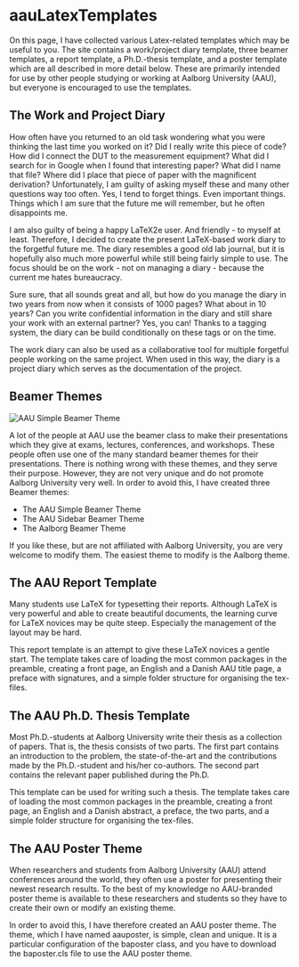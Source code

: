 # aauLatexTemplates
On this page, I have collected various Latex-related templates which may be useful to you. The site contains a work/project diary template, three beamer templates, a report template, a Ph.D.-thesis template, and a poster template which are all described in more detail below. These are primarily intended for use by other people studying or working at Aalborg University (AAU), but everyone is encouraged to use the templates.

## The Work and Project Diary
 How often have you returned to an old task wondering what you were thinking the last time you worked on it? Did I really write this piece of code? How did I connect the DUT to the measurement equipment? What did I search for in Google when I found that interesting paper? What did I name that file? Where did I place that piece of paper with the magnificent derivation? Unfortunately, I am guilty of asking myself these and many other questions way too often. Yes, I tend to forget things. Even important things. Things which I am sure that the future me will remember, but he often disappoints me.

I am also guilty of being a happy LaTeX2e user. And friendly - to myself at least. Therefore, I decided to create the present LaTeX-based work diary to the forgetful future me. The diary resembles a good old lab journal, but it is hopefully also much more powerful while still being fairly simple to use. The focus should be on the work - not on managing a diary - because the current me hates bureaucracy.

Sure sure, that all sounds great and all, but how do you manage the diary in two years from now when it consists of 1000 pages? What about in 10 years? Can you write confidential information in the diary and still share your work with an external partner? Yes, you can! Thanks to a tagging system, the diary can be build conditionally on these tags or on the time.

The work diary can also be used as a collaborative tool for multiple forgetful people working on the same project. When used in this way, the diary is a project diary which serves as the documentation of the project.

## Beamer Themes
![AAU Simple Beamer Theme](https://github.com/jkjaer/aauLatexTemplates/blob/master/img/aauSimpleLarge.png "AAU Simple Beamer Theme")

A lot of the people at AAU use the beamer class to make their presentations which they give at exams, lectures, conferences, and workshops. These people often use one of the many standard beamer themes for their presentations. There is nothing wrong with these themes, and they serve their purpose. However, they are not very unique and do not promote Aalborg University very well. In order to avoid this, I have created three Beamer themes:

- The AAU Simple Beamer Theme
- The AAU Sidebar Beamer Theme
- The Aalborg Beamer Theme

If you like these, but are not affiliated with Aalborg University, you are very welcome to modify them. The easiest theme to modify is the Aalborg theme.

## The AAU Report Template
 Many students use LaTeX for typesetting their reports. Although LaTeX is very powerful and able to create beautiful documents, the learning curve for LaTeX novices may be quite steep. Especially the management of the layout may be hard.

This report template is an attempt to give these LaTeX novices a gentle start. The template takes care of loading the most common packages in the preamble, creating a front page, an English and a Danish AAU title page, a preface with signatures, and a simple folder structure for organising the tex-files.

## The AAU Ph.D. Thesis Template
 Most Ph.D.-students at Aalborg University write their thesis as a collection of papers. That is, the thesis consists of two parts. The first part contains an introduction to the problem, the state-of-the-art and the contributions made by the Ph.D.-student and his/her co-authors. The second part contains the relevant paper published during the Ph.D.

This template can be used for writing such a thesis. The template takes care of loading the most common packages in the preamble, creating a front page, an English and a Danish abstract, a preface, the two parts, and a simple folder structure for organising the tex-files. 

## The AAU Poster Theme
 When researchers and students from Aalborg University (AAU) attend conferences around the world, they often use a poster for presenting their newest research results. To the best of my knowledge no AAU-branded poster theme is available to these researchers and students so they have to create their own or modify an existing theme.

In order to avoid this, I have therefore created an AAU poster theme. The theme, which I have named aauposter, is simple, clean and unique. It is a particular configuration of the baposter class, and you have to download the baposter.cls file to use the AAU poster theme.



